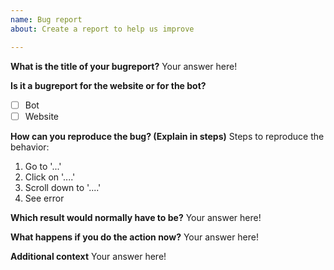 ```yaml
---
name: Bug report
about: Create a report to help us improve

---
```

**What is the title of your bugreport?**
Your answer here!

**Is it a bugreport for the website or for the bot?**
- [ ] Bot
- [ ] Website

**How can you reproduce the bug? (Explain in steps)**
Steps to reproduce the behavior:
1. Go to '...'
2. Click on '....'
3. Scroll down to '....'
4. See error

**Which result would normally have to be?**
Your answer here!

**What happens if you do the action now?**
Your answer here!

**Additional context**
Your answer here!
